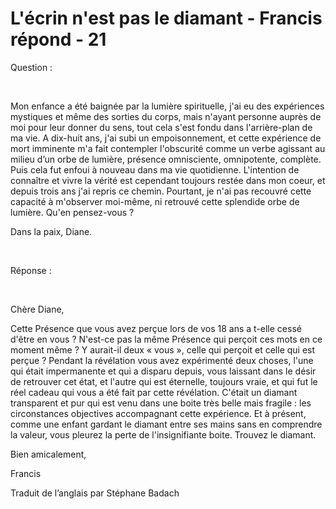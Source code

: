 # L'écrin n'est pas le diamant - Francis répond - 21

Question :  

   

Mon enfance a été baignée par la lumière spirituelle, j'ai eu des expériences mystiques et même des sorties du corps, mais n'ayant personne auprès de moi pour leur donner du sens, tout cela s'est fondu dans l'arrière-plan de ma vie. A dix-huit ans, j'ai subi un empoisonnement, et cette expérience de mort imminente m'a fait contempler l'obscurité comme un verbe agissant au milieu d’un orbe de lumière, présence omnisciente, omnipotente, complète. Puis cela fut enfoui à nouveau dans ma vie quotidienne. L'intention de connaître et vivre la vérité est cependant toujours restée dans mon coeur, et depuis trois ans j'ai repris ce chemin. Pourtant, je n'ai pas recouvré cette capacité à m'observer moi-même, ni retrouvé cette splendide orbe de lumière. Qu'en pensez-vous ?

Dans la paix, Diane.  

   

Réponse :  

   

Chère Diane,

Cette Présence que vous avez perçue lors de vos 18 ans a t-elle cessé d'être en vous ? N'est-ce pas la même Présence qui perçoit ces mots en ce moment même ? Y aurait-il deux « vous », celle qui perçoit et celle qui est perçue ? Pendant la révélation vous avez expérimenté deux choses, l'une qui était impermanente et qui a disparu depuis, vous laissant dans le désir de retrouver cet état, et l'autre qui est éternelle, toujours vraie, et qui fut le réel cadeau qui vous a été fait par cette révélation. C'était un diamant transparent et pur qui est venu dans une boite très belle mais fragile : les circonstances objectives accompagnant cette expérience. Et à présent, comme une enfant gardant le diamant entre ses mains sans en comprendre la valeur, vous pleurez la perte de l'insignifiante boite. Trouvez le diamant.

Bien amicalement,

Francis

Traduit de l’anglais par Stéphane Badach

